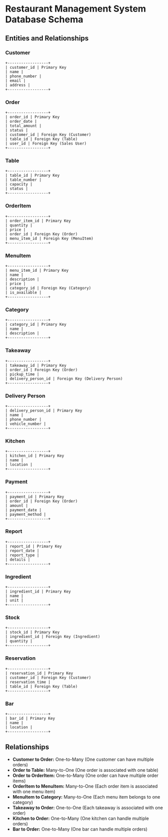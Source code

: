 # Restaurant Management System Database Schema

## Entities and Relationships

### Customer
```
+------------------+
| customer_id | Primary Key
| name |
| phone_number |
| email |
| address |
+------------------+
```

### Order
```
+------------------+
| order_id | Primary Key
| order_date |
| total_amount |
| status |
| customer_id | Foreign Key (Customer)
| table_id | Foreign Key (Table)
| user_id | Foreign Key (Sales User)
+------------------+
```

### Table
```
+------------------+
| table_id | Primary Key
| table_number |
| capacity |
| status |
+------------------+
```

### OrderItem
```
+------------------+
| order_item_id | Primary Key
| quantity |
| price |
| order_id | Foreign Key (Order)
| menu_item_id | Foreign Key (MenuItem)
+------------------+
```

### MenuItem
```
+------------------+
| menu_item_id | Primary Key
| name |
| description |
| price |
| category_id | Foreign Key (Category)
| is_available |
+------------------+
```

### Category
```
+------------------+
| category_id | Primary Key
| name |
| description |
+------------------+
```

### Takeaway
```
+------------------+
| takeaway_id | Primary Key
| order_id | Foreign Key (Order)
| pickup_time |
| delivery_person_id | Foreign Key (Delivery Person)
+------------------+
```
### Delivery Person
```
+------------------+
| delivery_person_id | Primary Key
| name |
| phone_number |
| vehicle_number |
+------------------+
```

### Kitchen
```
+------------------+
| kitchen_id | Primary Key
| name |
| location |
+------------------+
```
### Payment
```
+------------------+
| payment_id | Primary Key
| order_id | Foreign Key (Order)
| amount |
| payment_date |
| payment_method |
+------------------+
```
### Report 
```
+------------------+
| report_id | Primary Key
| report_date |
| report_type |
| details |
+------------------+
```
### Ingredient
```
+------------------+
| ingredient_id | Primary Key
| name |
| unit |
+------------------+
```
### Stock
```
+------------------+
| stock_id | Primary Key
| ingredient_id | Foreign Key (Ingredient)
| quantity |
+------------------+
```
### Reservation
```
+------------------+
| reservation_id | Primary Key
| customer_id | Foreign Key (Customer)
| reservation_time |
| table_id | Foreign Key (Table)
+------------------+
```
### Bar
```
+------------------+
| bar_id | Primary Key
| name |
| location |
+------------------+
```

## Relationships
- **Customer to Order:** One-to-Many (One customer can have multiple orders)
- **Order to Table:** Many-to-One (One order is associated with one table)
- **Order to OrderItem:** One-to-Many (One order can have multiple order items)
- **OrderItem to MenuItem:** Many-to-One (Each order item is associated with one menu item)
- **MenuItem to Category:** Many-to-One (Each menu item belongs to one category)
- **Takeaway to Order:** One-to-One (Each takeaway is associated with one order)
- **Kitchen to Order:** One-to-Many (One kitchen can handle multiple orders)
- **Bar to Order:** One-to-Many (One bar can handle multiple orders)
